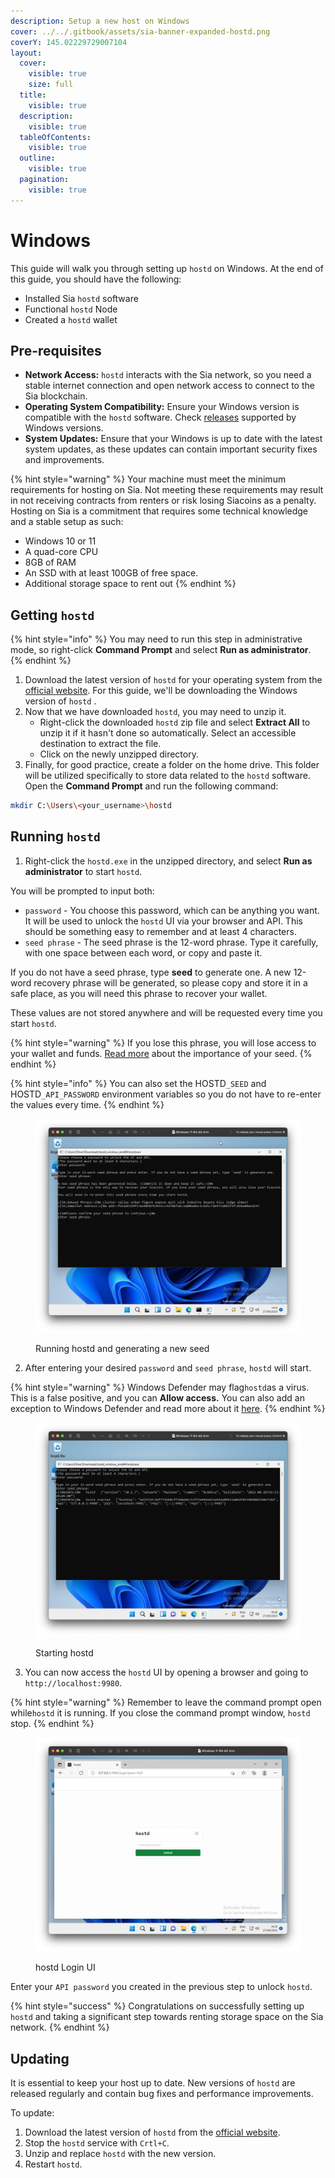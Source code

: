 ```yaml
---
description: Setup a new host on Windows
cover: ../../.gitbook/assets/sia-banner-expanded-hostd.png
coverY: 145.02229729007104
layout:
  cover:
    visible: true
    size: full
  title:
    visible: true
  description:
    visible: true
  tableOfContents:
    visible: true
  outline:
    visible: true
  pagination:
    visible: true
---
```


# Windows

This guide will walk you through setting up `hostd` on Windows. At the end of this guide, you should have the following:

* Installed Sia `hostd` software
* Functional `hostd` Node
* Created a `hostd` wallet

## Pre-requisites

* **Network Access:** `hostd` interacts with the Sia network, so you need a stable internet connection and open network access to connect to the Sia blockchain.
* **Operating System Compatibility:** Ensure your Windows version is compatible with the `hostd` software. Check [releases](../../miscellaneous/releases.md) supported by Windows versions.
* **System Updates:** Ensure that your Windows is up to date with the latest system updates, as these updates can contain important security fixes and improvements.

{% hint style="warning" %}
Your machine must meet the minimum requirements for hosting on Sia. Not meeting these requirements may result in not receiving contracts from renters or risk losing Siacoins as a penalty. Hosting on Sia is a commitment that requires some technical knowledge and a stable setup as such:

* Windows 10 or 11
* A quad-core CPU
* 8GB of RAM
* An SSD with at least 100GB of free space.
* Additional storage space to rent out
{% endhint %}

## Getting `hostd`

{% hint style="info" %}
You may need to run this step in administrative mode, so right-click **Command Prompt** and select **Run as administrator**.
{% endhint %}

1. Download the latest version of `hostd` for your operating system from the [official website](https://sia.tech/software/hostd). For this guide, we'll be downloading the Windows version of `hostd` .
2. Now that we have downloaded `hostd`, you may need to unzip it.
   * Right-click the downloaded `hostd` zip file and select **Extract All** to unzip it if it hasn't done so automatically. Select an accessible destination to extract the file.
   * Click on the newly unzipped directory.
3. Finally, for good practice, create a folder on the home drive. This folder will be utilized specifically to store data related to the `hostd` software. Open the **Command Prompt** and run the following command:

```bash
mkdir C:\Users\<your_username>\hostd
```

## Running `hostd`

1. Right-click the `hostd.exe` in the unzipped directory, and select **Run as administrator** to start `hostd`.

You will be prompted to input both:

* `password` - You choose this password, which can be anything you want. It will be used to unlock the `hostd` UI via your browser and API. This should be something easy to remember and at least 4 characters.
* `seed phrase` - The seed phrase is the 12-word phrase. Type it carefully, with one space between each word, or copy and paste it.&#x20;

If you do not have a seed phrase, type **seed** to generate one. A new 12-word recovery phrase will be generated, so please copy and store it in a safe place, as you will need this phrase to recover your wallet.&#x20;

These values are not stored anywhere and will be requested every time you start `hostd`.

{% hint style="warning" %}
If you lose this phrase, you will lose access to your wallet and funds. [Read more](../../get-started-with-sia/the-importance-of-your-seed.md) about the importance of your seed.
{% endhint %}

{% hint style="info" %}
You can also set the HOSTD`_SEED` and HOSTD`_API_PASSWORD` environment variables so you do not have to re-enter the values every time.
{% endhint %}

<figure><img src="../../.gitbook/assets/running hostd and generating a seed.png" alt=""><figcaption><p>Running hostd and generating a new seed</p></figcaption></figure>

2. After entering your desired `password` and  `seed phrase`, `hostd` will start.&#x20;

{% hint style="warning" %}
Windows Defender may flag`hostd`as a virus. This is a false positive, and you can **Allow access.** You can also add an exception to Windows Defender and read more about it [here](https://go.dev/doc/faq#virus).
{% endhint %}

<figure><img src="../../.gitbook/assets/Starting hostd.png" alt=""><figcaption><p>Starting hostd</p></figcaption></figure>

3. &#x20;You can now access the `hostd` UI by opening a browser and going to `http://localhost:9980`.&#x20;

{% hint style="warning" %}
Remember to leave the command prompt open while`hostd` it is running. If you close the command prompt window, `hostd` stop.
{% endhint %}

<figure><img src="../../.gitbook/assets/hostd UI.png" alt=""><figcaption><p>hostd Login UI</p></figcaption></figure>

Enter your `API password` you created in the previous step to unlock `hostd`.

{% hint style="success" %}
Congratulations on successfully setting up `hostd` and taking a significant step towards renting storage space on the Sia network.
{% endhint %}

## Updating

It is essential to keep your host up to date. New versions of `hostd` are released regularly and contain bug fixes and performance improvements.

To update:

1. Download the latest version of `hostd` from the [official website](https://sia.tech/software/hostd).
2. Stop the `hostd` service with `Crtl+C`.
3. Unzip and replace `hostd` with the new version.
4. Restart `hostd`.
